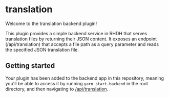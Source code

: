 # translation

Welcome to the translation backend plugin!

This plugin provides a simple backend service in RHDH that serves translation files by returning their JSON content. It exposes an endpoint (/api/translation) that accepts a file path as a query parameter and reads the specified JSON translation file.

## Getting started

Your plugin has been added to the backend app in this repository, meaning you'll be able to access it by running `yarn
start-backend` in the root directory, and then navigating to [/api/translation](http://localhost:7007/api/translation).
